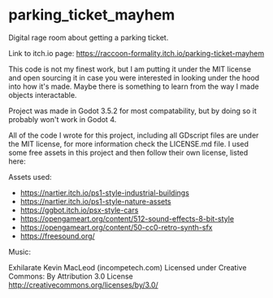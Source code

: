 # parking_ticket_mayhem
 Digital rage room about getting a parking ticket.

Link to itch.io page: https://raccoon-formality.itch.io/parking-ticket-mayhem 

This code is not my finest work, but I am putting it under the MIT license and open sourcing it in case you were interested in looking under the hood into how it's made. Maybe there is something to learn from the way I made objects interactable.

Project was made in Godot 3.5.2 for most compatability, but by doing so it probably won't work in Godot 4.

All of the code I wrote for this project, including all GDscript files are under the MIT license, for more information check the LICENSE.md file. I used some free assets in this project and then follow their own license, listed here:

Assets used:

- https://nartier.itch.io/ps1-style-industrial-buildings
- https://nartier.itch.io/ps1-style-nature-assets
- https://ggbot.itch.io/psx-style-cars
- https://opengameart.org/content/512-sound-effects-8-bit-style
- https://opengameart.org/content/50-cc0-retro-synth-sfx
- https://freesound.org/ 

Music:

Exhilarate Kevin MacLeod (incompetech.com)
Licensed under Creative Commons: By Attribution 3.0 License
http://creativecommons.org/licenses/by/3.0/
